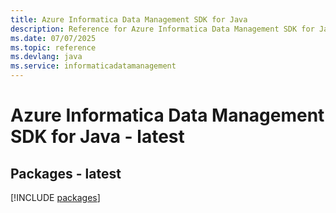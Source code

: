 ```yaml
---
title: Azure Informatica Data Management SDK for Java
description: Reference for Azure Informatica Data Management SDK for Java
ms.date: 07/07/2025
ms.topic: reference
ms.devlang: java
ms.service: informaticadatamanagement
---
```

# Azure Informatica Data Management SDK for Java - latest
## Packages - latest
[!INCLUDE [packages](informatica-data-management-index.md)]